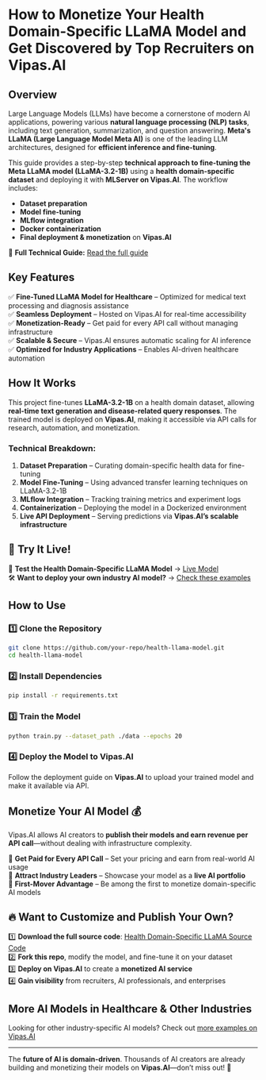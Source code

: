 # How to Monetize Your Health Domain-Specific LLaMA Model and Get Discovered by Top Recruiters on Vipas.AI

## Overview
Large Language Models (LLMs) have become a cornerstone of modern AI applications, powering various **natural language processing (NLP) tasks**, including text generation, summarization, and question answering. **Meta's LLaMA (Large Language Model Meta AI)** is one of the leading LLM architectures, designed for **efficient inference and fine-tuning**.

This guide provides a step-by-step **technical approach to fine-tuning the Meta LLaMA model (LLaMA-3.2-1B)** using a **health domain-specific dataset** and deploying it with **MLServer on Vipas.AI**. The workflow includes:
- **Dataset preparation**
- **Model fine-tuning**
- **MLflow integration**
- **Docker containerization**
- **Final deployment & monetization** on **Vipas.AI**

🔗 **Full Technical Guide:** [Read the full guide](https://www.linkedin.com/pulse/how-monetize-your-health-domain-specific-llama-model-get-jayanna-4xskc/)

## Key Features
✅ **Fine-Tuned LLaMA Model for Healthcare** – Optimized for medical text processing and diagnosis assistance  
✅ **Seamless Deployment** – Hosted on Vipas.AI for real-time accessibility  
✅ **Monetization-Ready** – Get paid for every API call without managing infrastructure  
✅ **Scalable & Secure** – Vipas.AI ensures automatic scaling for AI inference  
✅ **Optimized for Industry Applications** – Enables AI-driven healthcare automation  

## How It Works
This project fine-tunes **LLaMA-3.2-1B** on a health domain dataset, allowing **real-time text generation and disease-related query responses**. The trained model is deployed on **Vipas.AI**, making it accessible via API calls for research, automation, and monetization.

### Technical Breakdown:
1. **Dataset Preparation** – Curating domain-specific health data for fine-tuning  
2. **Model Fine-Tuning** – Using advanced transfer learning techniques on LLaMA-3.2-1B  
3. **MLflow Integration** – Tracking training metrics and experiment logs  
4. **Containerization** – Deploying the model in a Dockerized environment  
5. **Live API Deployment** – Serving predictions via **Vipas.AI’s scalable infrastructure**  

## 🚀 Try It Live!
🌟 **Test the Health Domain-Specific LLaMA Model** → [Live Model](https://www.vipas.ai/models/mdl-b1mxve8nrq9cj)  
🛠 **Want to deploy your own industry AI model?** → [Check these examples](https://www.vipas.ai/ai-creators#examples)  

## How to Use
### 1️⃣ Clone the Repository
```sh
git clone https://github.com/your-repo/health-llama-model.git
cd health-llama-model
```

### 2️⃣ Install Dependencies
```sh
pip install -r requirements.txt
```

### 3️⃣ Train the Model
```sh
python train.py --dataset_path ./data --epochs 20
```

### 4️⃣ Deploy the Model to Vipas.AI
Follow the deployment guide on **Vipas.AI** to upload your trained model and make it available via API.

## Monetize Your AI Model 💰
Vipas.AI allows AI creators to **publish their models and earn revenue per API call**—without dealing with infrastructure complexity.

🔹 **Get Paid for Every API Call** – Set your pricing and earn from real-world AI usage  
🔹 **Attract Industry Leaders** – Showcase your model as a **live AI portfolio**  
🔹 **First-Mover Advantage** – Be among the first to monetize domain-specific AI models  

## 🔥 Want to Customize and Publish Your Own?
1️⃣ **Download the full source code**: [Health Domain-Specific LLaMA Source Code](https://utils.vipas.ai/vps-ipynb/ml_flow_llama_health/disease_dataset_1b.zip)  
2️⃣ **Fork this repo**, modify the model, and fine-tune it on your dataset  
3️⃣ **Deploy on Vipas.AI** to create a **monetized AI service**  
4️⃣ **Gain visibility** from recruiters, AI professionals, and enterprises  

## More AI Models in Healthcare & Other Industries
Looking for other industry-specific AI models? Check out [more examples on Vipas.AI](https://www.vipas.ai/ai-creators#examples)  

---

The **future of AI is domain-driven**. Thousands of AI creators are already building and monetizing their models on **Vipas.AI**—don’t miss out! 🚀


